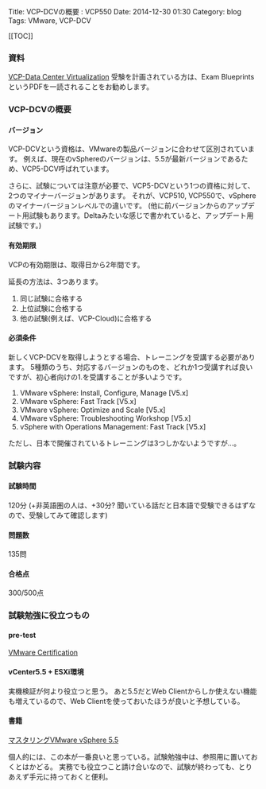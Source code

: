 Title: VCP-DCVの概要 : VCP550
Date: 2014-12-30 01:30
Category: blog
Tags: VMware, VCP-DCV

[[TOC]]

### 資料
[VCP-Data Center Virtualization](https://mylearn.vmware.com/mgrReg/plan.cfm?plan=12457)
受験を計画されている方は、Exam Blueprints というPDFを一読されることをお勧めします。

### VCP-DCVの概要
#### バージョン
VCP-DCVという資格は、VMwareの製品バージョンに合わせて区別されています。
例えば、現在のvSphereのバージョンは、5.5が最新バージョンであるため、VCP5-DCV呼ばれています。

さらに、試験については注意が必要で、VCP5-DCVという1つの資格に対して、2つのマイナーバージョンがあります。
それが、VCP510, VCP550で、vSphereのマイナーバージョンレベルでの違いです。
(他に前バージョンからのアップデート用試験もあります。Deltaみたいな感じで書かれていると、アップデート用試験です。)

#### 有効期限
VCPの有効期限は、取得日から2年間です。

延長の方法は、3つあります。
1. 同じ試験に合格する
2. 上位試験に合格する
3. 他の試験(例えば、VCP-Cloud)に合格する

#### 必須条件
新しくVCP-DCVを取得しようとする場合、トレーニングを受講する必要があります。
5種類のうち、対応するバージョンのものを、どれか1つ受講すれば良いですが、初心者向けの1.を受講することが多いようです。

1. VMware vSphere: Install, Configure, Manage [V5.x]
2. VMware vSphere: Fast Track [V5.x]
3. VMware vSphere: Optimize and Scale [V5.x]
4. VMware vSphere: Troubleshooting Workshop [V5.x]
5. vSphere with Operations Management: Fast Track [V5.x]

ただし、日本で開催されているトレーニングは3つしかないようですが...。

### 試験内容
#### 試験時間
120分
(+非英語圏の人は、+30分? 聞いている話だと日本語で受験できるはずなので、受験してみて確認します)
#### 問題数
135問
#### 合格点
300/500点

### 試験勉強に役立つもの
#### pre-test
[VMware Certification](http://mylearn.vmware.com/mgrSurvey/assessLogin.cfm?item=24908&refer=0&p=0&ui=www_cert)

#### vCenter5.5 + ESXi環境
実機検証が何より役立つと思う。
あと5.5だとWeb Clientからしか使えない機能も増えているので、Web Clientを使っておいたほうが良いと予想している。

#### 書籍
[マスタリングVMware vSphere 5.5](http://www.amazon.co.jp/gp/product/4798136808?adid=0GAHXG5HH7D1X9B0CH58&camp=1027&creative=7407&creativeASIN=4798136808&linkCode=as4&tag=test045d2-22)

個人的には、この本が一番良いと思っている。試験勉強中は、参照用に置いておくとはかどる。
実務でも役立つこと請け合いなので、試験が終わっても、とりあえず手元に持っておくと便利。
